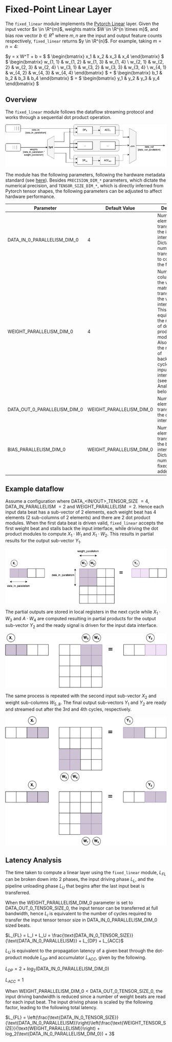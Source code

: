 
# Fixed-Point Linear Layer

The `fixed_linear` module implements the [Pytorch Linear](https://pytorch.org/docs/stable/generated/torch.nn.Linear.html) layer. Given the input vector $x \in \R^{m}$, weights matrix $W \in \R^{n \times m}$, and bias row vector $b \in R^n$ where $m, n$ are the input and output feature counts respectively, `fixed_linear` returns $y \in \R^{n}$. For example, taking $m = n = 4$:

$y = x W^T + b = $
$ \begin{bmatrix}
x_1 & x_2 & x_3 & x_4
\end{bmatrix}  $
$ \begin{bmatrix}
w_{1, 1} & w_{1, 2} & w_{1, 3} & w_{1, 4} \\
w_{2, 1} & w_{2, 2} & w_{2, 3} & w_{2, 4} \\
w_{3, 1} & w_{3, 2} & w_{3, 3} & w_{3, 4} \\
w_{4, 1} & w_{4, 2} & w_{4, 3} & w_{4, 4}
\end{bmatrix}  $ +
$ \begin{bmatrix}
b_1 & b_2 & b_3 & b_4
\end{bmatrix}  $ = $ \begin{bmatrix}
y_1 & y_2 & y_3 & y_4
\end{bmatrix}  $

## Overview

The `fixed_linear` module follows the dataflow streaming protocol and works through a sequential dot product operation.

<p align="center">
  <img src="https://raw.githubusercontent.com/DeepWok/mase/main/docs/source/imgs/linear/fixed_linear.png" alt="img">
</p>

The module has the following parameters, following the hardware metadata standard (see [here](https://deepwok.github.io/mase/modules/chop/analysis/add_metadata.html#add-hardware-metadata-analysis-pass)). Besides `PRECISION_DIM_*` parameters, which dictate the numerical precision, and `TENSOR_SIZE_DIM_*`, which is directly inferred from Pytorch tensor shapes, the following parameters can be adjusted to affect hardware performance.

| Parameter                    	| Default Value            	| Definition                                                                                                                                                                                                                                     	|
|------------------------------	|--------------------------	|------------------------------------------------------------------------------------------------------------------------------------------------------------------------------------------------------------------------------------------------	|
| DATA_IN_0_PARALLELISM_DIM_0  	| 4                        	| Number of elements per transaction at the input interface. Dictates the number of transactions to compute the full layer.                                                                                                                      	|
| WEIGHT_PARALLELISM_DIM_0     	| 4                        	| Number of columns of the weights matrix per transaction at the weights interface. This is equivalent to the number of dot product modules. Also dictates the number of backpressure cycles on the input interface (see Latency Analysis below) 	|
| DATA_OUT_0_PARALLELISM_DIM_0 	| WEIGHT_PARALLELISM_DIM_0 	| Number of elements per transaction at the output interface.                                                                                                                                                                                    	|
| BIAS_PARALLELISM_DIM_0       	| WEIGHT_PARALLELISM_DIM_0 	| Number of elements per transaction at the bias interface. Dictates the number of fixed-point adders.                                                                                                                                                                                     	|

## Example dataflow

Assume a configuration where DATA_\<IN/OUT>\_TENSOR\_SIZE $= 4$, DATA\_IN\_PARALLELISM $= 2$ and WEIGHT\_PARALLELISM $= 2$. Hence each input data beat has a sub-vector of 2 elements, each weight beat has 4 elements (2 sub-columns of 2 elements) and there are 2 dot product modules. When the first data beat is driven valid, `fixed_linear` accepts the first weight beat and stalls back the input interface, while driving the dot product modules to compute $X_1 \cdot W_1$ and $X_1 \cdot W_2$. This results in partial results for the output sub-vector $Y_1$.

<p align="center">
  <img src="https://raw.githubusercontent.com/DeepWok/mase/main/docs/source/imgs/linear/matrix_multiply1.png" alt="img">
</p>

The partial outputs are stored in local registers in the next cycle while $X_1 \cdot W_3$ and $A \cdot W_4$ are computed resulting in partial products for the output sub-vector $Y_2$ and the ready signal is driven for the input data interface.

<p align="center">
  <img src="https://raw.githubusercontent.com/DeepWok/mase/main/docs/source/imgs/linear/matrix_multiply2.png" alt="img">
</p>

The same process is repeated with the second input sub-vector $X_2$ and weight sub-columns $W_{5..8}$. The final output sub-vectors $Y_1$ and $Y_2$ are ready and streamed out after the 3rd and 4th cycles, respectively.

<p align="center">
  <img src="https://raw.githubusercontent.com/DeepWok/mase/main/docs/source/imgs/linear/matrix_multiply3.png" alt="img">
</p>

## Latency Analysis

The time taken to compute a linear layer using the `fixed_linear` module, $L_{FL}$ can be broken down into 2 phases, the input driving phase $L_L$, and the pipeline unloading phase $L_U$ that begins after the last input beat is transferred.

When the WEIGHT_PARALLELISM_DIM_0 parameter is set to DATA_OUT_0_TENSOR_SIZE_0, the input tensor can be transferred at full bandwidth, hence $L_I$ is equivalent to the number of cycles required to transfer the input tensor tensor size in DATA_IN_0_PARALLELISM_DIM_0 sized beats.

$L_{FL} = L_I + L_U = \frac{\text{DATA_IN_0_TENSOR_SIZE}}{\text{DATA_IN_0_PARALLELISM}} + L_{DP} + L_{ACC}$

$L_U$ is equivalent to the propagation latency of a given beat through the dot-product module $L_{DP}$ and accumulator $L_{ACC}$, given by the following.

$L_{DP} = 2 + log_2(\text{DATA_IN_0_PARALLELISM_DIM_0})$

$L_{ACC} = 1$

When ${\text{WEIGHT_PARALLELISM_DIM_0}} < \text{DATA_OUT_0_TENSOR_SIZE\_0}$, the input driving bandwidth is reduced since a number of weight beats are read for each input beat. The input driving phase is scaled by the following factor, leading to the following total latency.

$L_{FL} = \left(\frac{\text{DATA_IN_0_TENSOR_SIZE}}{\text{DATA_IN_0_PARALLELISM}}\right)\left(\frac{\text{WEIGHT_TENSOR_SIZE}}{\text{WEIGHT_PARALLELISM}}\right) + log_2(\text{DATA_IN_0_PARALLELISM_DIM_0}) + 3$